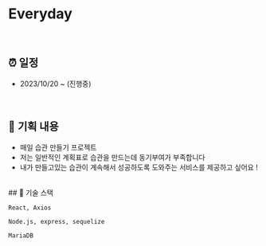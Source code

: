 # Everyday

<br>

## ⏰ 일정

- 2023/10/20 ~ (진행중)

<br>

## 📄 기획 내용

- 매일 습관 만들기 프로젝트
- 저는 일반적인 계획표로 습관을 만드는데 동기부여가 부족합니다
- 내가 만들고있는 습관이 계속해서 성공하도록 도와주는 서비스를 제공하고 싶어요 !

<br>
## 📄 기술 스택

```
React, Axios

Node.js, express, sequelize

MariaDB
```


